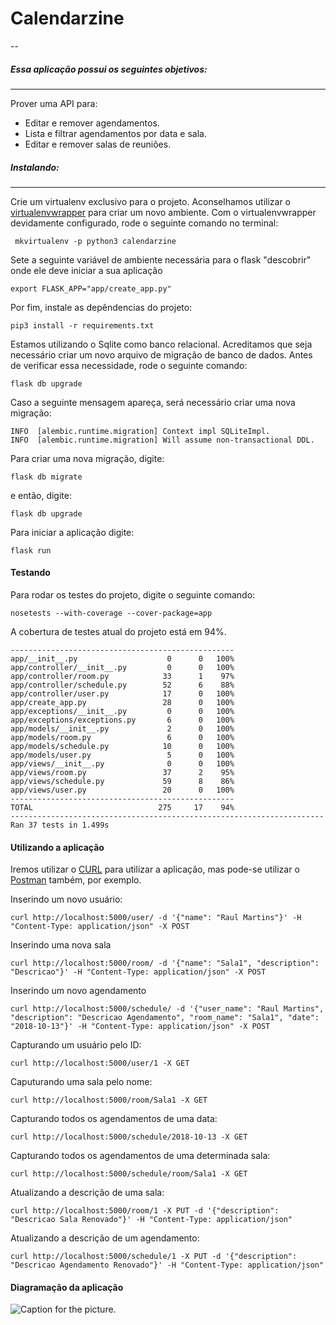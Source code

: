 # Calendarzine
--
##### Essa aplicação possui os seguintes objetivos:
---
Prover uma API para:

- Editar e remover agendamentos.
- Lista e filtrar agendamentos por data e sala.
- Editar e remover salas de reuniões.

##### Instalando:
---

Crie um virtualenv exclusivo para o projeto. Aconselhamos utilizar o [virtualenvwrapper](https://docs.python-guide.org/dev/virtualenvs/#virtualenvwrapper) para criar um novo ambiente.
Com o virtualenvwrapper devidamente configurado, rode o seguinte comando no terminal:

```
 mkvirtualenv -p python3 calendarzine
```
Sete a seguinte variável de ambiente necessária para o flask "descobrir" onde ele deve iniciar a sua aplicação 

```
export FLASK_APP="app/create_app.py"
```

Por fim, instale as depêndencias do projeto:
```
pip3 install -r requirements.txt
```

Estamos utilizando o Sqlite como banco relacional. Acreditamos que seja necessário criar um novo arquivo de migração de banco de dados. Antes de verificar essa necessidade, rode o seguinte comando:

```
flask db upgrade
```

Caso a seguinte mensagem apareça, será necessário criar uma nova migração:
````
INFO  [alembic.runtime.migration] Context impl SQLiteImpl.
INFO  [alembic.runtime.migration] Will assume non-transactional DDL.
````

Para criar uma nova migração, digite:
```
flask db migrate
```
e então, digite:
```
flask db upgrade
```

Para iniciar a aplicação digite:
```
flask run
````

#### Testando

Para rodar os testes do projeto, digite o seguinte comando:
```
nosetests --with-coverage --cover-package=app
```

A cobertura de testes atual do projeto está em 94%.

```
--------------------------------------------------
app/__init__.py                    0      0   100%
app/controller/__init__.py         0      0   100%
app/controller/room.py            33      1    97%
app/controller/schedule.py        52      6    88%
app/controller/user.py            17      0   100%
app/create_app.py                 28      0   100%
app/exceptions/__init__.py         0      0   100%
app/exceptions/exceptions.py       6      0   100%
app/models/__init__.py             2      0   100%
app/models/room.py                 6      0   100%
app/models/schedule.py            10      0   100%
app/models/user.py                 5      0   100%
app/views/__init__.py              0      0   100%
app/views/room.py                 37      2    95%
app/views/schedule.py             59      8    86%
app/views/user.py                 20      0   100%
--------------------------------------------------
TOTAL                            275     17    94%
----------------------------------------------------------------------
Ran 37 tests in 1.499s

```
#### Utilizando a aplicação

Iremos utilizar o [CURL](https://curl.haxx.se/) para utilizar a aplicação, mas pode-se utilizar o [Postman](https://www.getpostman.com/) também, por exemplo.

Inserindo um novo usuário:
```
curl http://localhost:5000/user/ -d '{"name": "Raul Martins"}' -H "Content-Type: application/json" -X POST
```
Inserindo uma nova sala
```
curl http://localhost:5000/room/ -d '{"name": "Sala1", "description": "Descricao"}' -H "Content-Type: application/json" -X POST
```
Inserindo um novo agendamento
```
curl http://localhost:5000/schedule/ -d '{"user_name": "Raul Martins", "description": "Descricao Agendamento", "room_name": "Sala1", "date": "2018-10-13"}' -H "Content-Type: application/json" -X POST
```
Capturando um usuário pelo ID:
```
curl http://localhost:5000/user/1 -X GET
```
Caputurando uma sala pelo nome:
```
curl http://localhost:5000/room/Sala1 -X GET
```
Capturando todos os agendamentos de uma data:
```
curl http://localhost:5000/schedule/2018-10-13 -X GET
```
Capturando todos os agendamentos de uma determinada sala:
```
curl http://localhost:5000/schedule/room/Sala1 -X GET
```
Atualizando a descrição de uma sala:
```
curl http://localhost:5000/room/1 -X PUT -d '{"description": "Descricao Sala Renovado"}' -H "Content-Type: application/json"
```
Atualizando a descrição de um agendamento:
```
curl http://localhost:5000/schedule/1 -X PUT -d '{"description": "Descricao Agendamento Renovado"}' -H "Content-Type: application/json"
```

#### Diagramação da aplicação

![Caption for the picture.](calendarzine.png)
